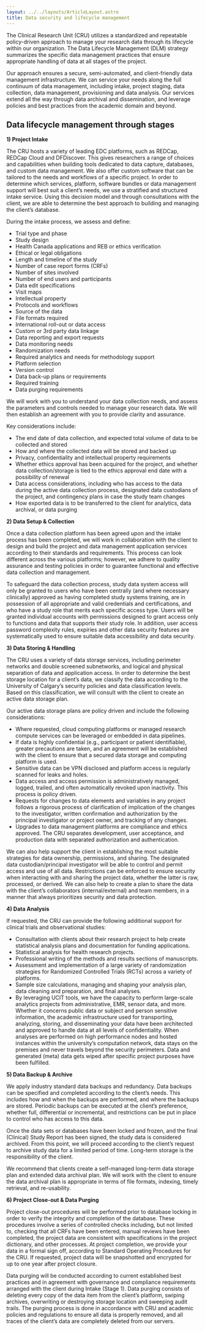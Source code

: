 ```yaml
---
layout: ../../layouts/ArticleLayout.astro
title: Data security and lifecycle management
---
```


The Clinical Research Unit (CRU) utilizes a standardized and repeatable policy-driven approach to manage your research data through its lifecycle within our organization. The Data Lifecycle Management (DLM) strategy summarizes the specific data management practices that ensure appropriate handling of data at all stages of the project.

Our approach ensures a secure, semi-automated, and client-friendly data management infrastructure. We can service your needs along the full continuum of data management, including intake, project staging, data collection, data management, provisioning and data analysis. Our services extend all the way through data archival and dissemination, and leverage policies and best practices from the academic domain and beyond.

<div class="pt-12"></div>

<h2>Data lifecycle management through stages</h2>

<div class="pt-4"></div>

__1) Project Intake__

The CRU hosts a variety of leading EDC platforms, such as REDCap, REDCap Cloud and DFDiscover. This gives researchers a range of choices and capabilities when building tools dedicated to data capture, databases, and custom data management. We also offer custom software that can be tailored to the needs and workflows of a specific project. In order to determine which services, platform, software bundles or data management support will best suit a client’s needs, we use a stratified and structured intake service. Using this decision model and through consultations with the client, we are able to determine the best approach to building and managing the client’s database.

During the intake process, we assess and define:
<ul class='columns-2'>
    <li>Trial type and phase</li>
    <li>Study design</li>
    <li>Health Canada applications and REB or ethics verification</li>
    <li>Ethical or legal obligations</li>
    <li>Length and timeline of the study</li>
    <li>Number of case report forms (CRFs)</li>
    <li>Number of sites involved</li>
    <li>Number of end users and participants</li>
    <li>Data edit specifications</li>
    <li>Visit maps</li>
    <li>Intellectual property </li>
    <li>Protocols and workflows</li>
    <li>Source of the data</li>
    <li>File formats required</li>
    <li>International roll-out or data access</li>
    <li>Custom or 3rd party data linkage</li>
    <li>Data reporting and export requests</li>
    <li>Data monitoring needs</li>
    <li>Randomization needs</li>
    <li>Required analytics and needs for methodology support</li>
    <li>Platform selection</li>
    <li>Version control</li>
    <li>Data back-up plans or requirements</li>
    <li>Required training</li>
    <li>Data purging requirements </li>
</ul>

We will work with you to understand your data collection needs, and assess the parameters and controls needed to manage your research data. We will then establish an agreement with you to provide clarity and assurance.

Key considerations include:
- The end date of data collection, and expected total volume of data to be collected and stored
- How and where the collected data will be stored and backed up
- Privacy, confidentiality and intellectual property requirements
- Whether ethics approval has been acquired for the project, and whether data collection/storage is tied to the ethics approval end date with a possibility of renewal
- Data access considerations, including who has access to the data during the active data collection process, designated data custodians of the project, and contingency plans in case the study team changes
- How exported data is to be transferred to the client for analytics, data archival, or data purging

<div class="pt-4"></div>

__2) Data Setup & Collection__

Once a data collection platform has been agreed upon and the intake process has been completed, we will work in collaboration with the client to design and build the project and data management application services according to their standards and requirements. This process can look different across the various platforms; however, we adhere to quality assurance and testing policies in order to guarantee functional and effective data collection and management.

To safeguard the data collection process, study data system access will only be granted to users who have been centrally (and where necessary clinically) approved as having completed study systems training, are in possession of all appropriate and valid credentials and certifications, and who have a study role that merits each specific access type. Users will be granted individual accounts with permissions designed to grant access only to functions and data that supports their study role. In addition, user access password complexity rules, expiries and other data security features are systematically used to ensure suitable data accessibility and data security.

<div class="pt-4"></div>

__3) Data Storing & Handling__

The CRU uses a variety of data storage services, including perimeter networks and double screened subnetworks, and logical and physical separation of data and application access. In order to determine the best storage location for a client’s data, we classify the data according to the University of Calgary’s security policies and data classification levels. Based on this classification, we will consult with the client to create an active data storage plan.

Our active data storage plans are policy driven and include the following considerations:
- Where requested, cloud computing platforms or managed research compute services can be leveraged or embedded in data pipelines.
- If data is highly confidential (e.g., participant or patient identifiable), greater precautions are taken, and an agreement will be established with the client to ensure that a secured data storage and computing platform is used.
- Sensitive data can be VPN disclosed and platform access is regularly scanned for leaks and holes.
- Data access and access permission is administratively managed, logged, trailed, and often automatically revoked upon inactivity. This process is policy driven.
- Requests for changes to data elements and variables in any project follows a rigorous process of clarification of implication of the changes to the investigator, written confirmation and authorization by the principal investigator or project owner, and tracking of any changes.
- Upgrades to data management platforms are compliance and ethics approved. The CRU separates development, user acceptance, and production data with separated authorization and authentication.

We can also help support the client in establishing the most suitable strategies for data ownership, permissions, and sharing. The designated data custodian/principal investigator will be able to control and permit access and use of all data. Restrictions can be enforced to ensure security when interacting with and sharing the project data, whether the latter is raw, processed, or derived. We can also help to create a plan to share the data with the client’s collaborators (internal/external) and team members, in a manner that always prioritizes security and data protection.

<div class="pt-4"></div>

__4) Data Analysis__

If requested, the CRU can provide the following additional support for clinical trials and observational studies:
- Consultation with clients about their research project to help create statistical analysis plans and documentation for funding applications.
- Statistical analysis for health research projects.
- Professional writing of the methods and results sections of manuscripts.
- Assessment and implementation of a large variety of randomization strategies for Randomized Controlled Trials (RCTs) across a variety of platforms.
- Sample size calculations, managing and shaping your analysis plan, data cleaning and preparation, and final analyses.
- By leveraging UCIT tools, we have the capacity to perform large-scale analytics projects from administrative, EMR, sensor data, and more. Whether it concerns public data or subject and person sensitive information, the academic infrastructure used for transporting, analyzing, storing, and disseminating your data have been architected and approved to handle data at all levels of confidentiality. When analyses are performed on high performance nodes and hosted instances within the university’s computation network, data stays on the premises and never travels beyond the security perimeters. Data and generated (meta) data gets wiped after specific project purposes have been fulfilled.

<div class="pt-4"></div>

__5) Data Backup & Archive__

We apply industry standard data backups and redundancy. Data backups can be specified and completed according to the client’s needs. This includes how and when the backups are performed, and where the backups are stored. Periodic backups can be executed at the client’s preference, whether full, differential or incremental, and restrictions can be put in place to control who has access to this data.

Once the data sets or databases have been locked and frozen, and the final (Clinical) Study Report has been signed, the study data is considered archived. From this point, we will proceed according to the client’s request to archive study data for a limited period of time. Long-term storage is the responsibility of the client.

We recommend that clients create a self-managed long-term data storage plan and extended data archival plan. We will work with the client to ensure the data archival plan is appropriate in terms of file formats, indexing, timely retrieval, and re-usability.

<div class="pt-4"></div>

__6) Project Close-out & Data Purging__

Project close-out procedures will be performed prior to database locking in order to verify the integrity and completion of the database. These procedures involve a series of controlled checks including, but not limited to, checking that all CRFs have been entered, manual reviews have been completed, the project data are consistent with specifications in the project dictionary, and other processes. At project completion, we provide your data in a formal sign off, according to Standard Operating Procedures for the CRU. If requested, project data will be snapshotted and encrypted for up to one year after project closure.

Data purging will be conducted according to current established best practices and in agreement with governance and compliance requirements arranged with the client during Intake (Stage 1). Data purging consists of deleting every copy of the data item from the client’s platform, swiping archives, overwriting or destroying storage location and sweeping audit trails. The purging process is done in accordance with CRU and academic policies and regulations to ensure all data is properly removed, and all traces of the client’s data are completely deleted from our servers.